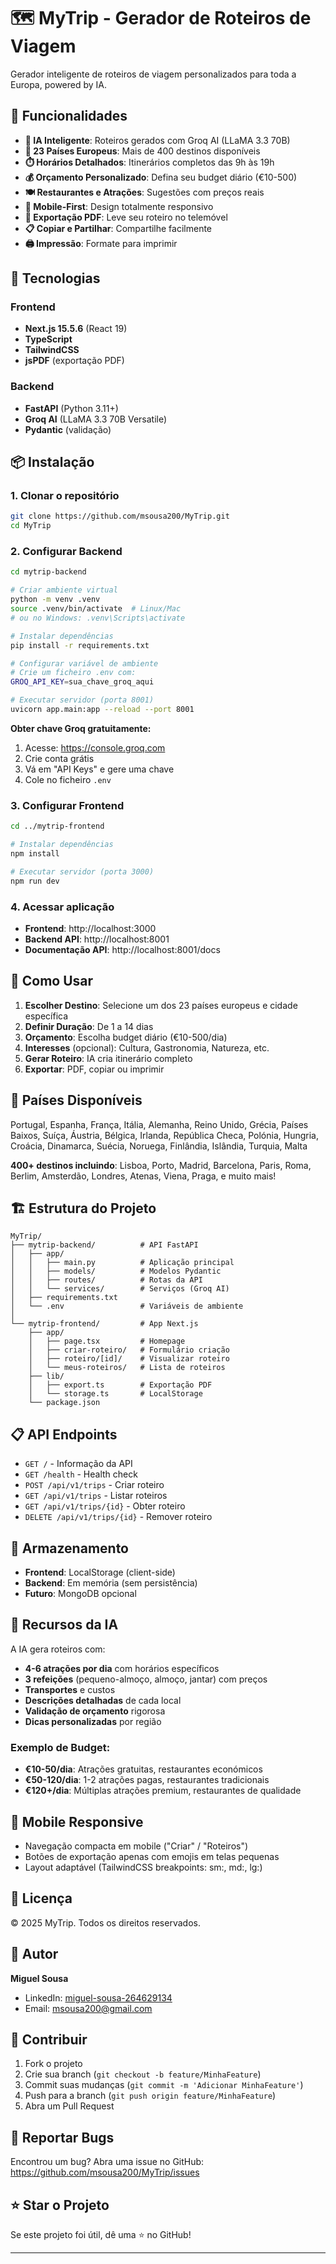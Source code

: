 # 🗺️ MyTrip - Gerador de Roteiros de Viagem

Gerador inteligente de roteiros de viagem personalizados para toda a Europa, powered by IA.

## 🌟 Funcionalidades

- **🤖 IA Inteligente**: Roteiros gerados com Groq AI (LLaMA 3.3 70B)
- **📍 23 Países Europeus**: Mais de 400 destinos disponíveis
- **⏱️ Horários Detalhados**: Itinerários completos das 9h às 19h
- **💰 Orçamento Personalizado**: Defina seu budget diário (€10-500)
- **🍽️ Restaurantes e Atrações**: Sugestões com preços reais
- **📱 Mobile-First**: Design totalmente responsivo
- **📕 Exportação PDF**: Leve seu roteiro no telemóvel
- **📋 Copiar e Partilhar**: Compartilhe facilmente
- **🖨️ Impressão**: Formate para imprimir

## 🚀 Tecnologias

### Frontend
- **Next.js 15.5.6** (React 19)
- **TypeScript**
- **TailwindCSS**
- **jsPDF** (exportação PDF)

### Backend
- **FastAPI** (Python 3.11+)
- **Groq AI** (LLaMA 3.3 70B Versatile)
- **Pydantic** (validação)

## 📦 Instalação

### 1. Clonar o repositório

```bash
git clone https://github.com/msousa200/MyTrip.git
cd MyTrip
```

### 2. Configurar Backend

```bash
cd mytrip-backend

# Criar ambiente virtual
python -m venv .venv
source .venv/bin/activate  # Linux/Mac
# ou no Windows: .venv\Scripts\activate

# Instalar dependências
pip install -r requirements.txt

# Configurar variável de ambiente
# Crie um ficheiro .env com:
GROQ_API_KEY=sua_chave_groq_aqui

# Executar servidor (porta 8001)
uvicorn app.main:app --reload --port 8001
```

**Obter chave Groq gratuitamente:**
1. Acesse: https://console.groq.com
2. Crie conta grátis
3. Vá em "API Keys" e gere uma chave
4. Cole no ficheiro `.env`

### 3. Configurar Frontend

```bash
cd ../mytrip-frontend

# Instalar dependências
npm install

# Executar servidor (porta 3000)
npm run dev
```

### 4. Acessar aplicação

- **Frontend**: http://localhost:3000
- **Backend API**: http://localhost:8001
- **Documentação API**: http://localhost:8001/docs

## 🎯 Como Usar

1. **Escolher Destino**: Selecione um dos 23 países europeus e cidade específica
2. **Definir Duração**: De 1 a 14 dias
3. **Orçamento**: Escolha budget diário (€10-500/dia)
4. **Interesses** (opcional): Cultura, Gastronomia, Natureza, etc.
5. **Gerar Roteiro**: IA cria itinerário completo
6. **Exportar**: PDF, copiar ou imprimir

## 📍 Países Disponíveis

Portugal, Espanha, França, Itália, Alemanha, Reino Unido, Grécia, Países Baixos, Suíça, Áustria, Bélgica, Irlanda, República Checa, Polónia, Hungria, Croácia, Dinamarca, Suécia, Noruega, Finlândia, Islândia, Turquia, Malta

**400+ destinos incluindo**: Lisboa, Porto, Madrid, Barcelona, Paris, Roma, Berlim, Amsterdão, Londres, Atenas, Viena, Praga, e muito mais!

## 🏗️ Estrutura do Projeto

```
MyTrip/
├── mytrip-backend/          # API FastAPI
│   ├── app/
│   │   ├── main.py          # Aplicação principal
│   │   ├── models/          # Modelos Pydantic
│   │   ├── routes/          # Rotas da API
│   │   └── services/        # Serviços (Groq AI)
│   ├── requirements.txt
│   └── .env                 # Variáveis de ambiente
│
└── mytrip-frontend/         # App Next.js
    ├── app/
    │   ├── page.tsx         # Homepage
    │   ├── criar-roteiro/   # Formulário criação
    │   ├── roteiro/[id]/    # Visualizar roteiro
    │   └── meus-roteiros/   # Lista de roteiros
    ├── lib/
    │   ├── export.ts        # Exportação PDF
    │   └── storage.ts       # LocalStorage
    └── package.json
```

## 📋 API Endpoints

- `GET /` - Informação da API
- `GET /health` - Health check
- `POST /api/v1/trips` - Criar roteiro
- `GET /api/v1/trips` - Listar roteiros
- `GET /api/v1/trips/{id}` - Obter roteiro
- `DELETE /api/v1/trips/{id}` - Remover roteiro

## 💾 Armazenamento

- **Frontend**: LocalStorage (client-side)
- **Backend**: Em memória (sem persistência)
- **Futuro**: MongoDB opcional

## 🎨 Recursos da IA

A IA gera roteiros com:
- **4-6 atrações por dia** com horários específicos
- **3 refeições** (pequeno-almoço, almoço, jantar) com preços
- **Transportes** e custos
- **Descrições detalhadas** de cada local
- **Validação de orçamento** rigorosa
- **Dicas personalizadas** por região

### Exemplo de Budget:
- **€10-50/dia**: Atrações gratuitas, restaurantes económicos
- **€50-120/dia**: 1-2 atrações pagas, restaurantes tradicionais
- **€120+/dia**: Múltiplas atrações premium, restaurantes de qualidade

## 📱 Mobile Responsive

- Navegação compacta em mobile ("Criar" / "Roteiros")
- Botões de exportação apenas com emojis em telas pequenas
- Layout adaptável (TailwindCSS breakpoints: sm:, md:, lg:)

## 📄 Licença

© 2025 MyTrip. Todos os direitos reservados.

## 👤 Autor

**Miguel Sousa**
- LinkedIn: [miguel-sousa-264629134](https://www.linkedin.com/in/miguel-sousa-264629134/)
- Email: msousa200@gmail.com

## 🤝 Contribuir

1. Fork o projeto
2. Crie sua branch (`git checkout -b feature/MinhaFeature`)
3. Commit suas mudanças (`git commit -m 'Adicionar MinhaFeature'`)
4. Push para a branch (`git push origin feature/MinhaFeature`)
5. Abra um Pull Request

## 🐛 Reportar Bugs

Encontrou um bug? Abra uma issue no GitHub: https://github.com/msousa200/MyTrip/issues

## ⭐ Star o Projeto

Se este projeto foi útil, dê uma ⭐ no GitHub!

---



